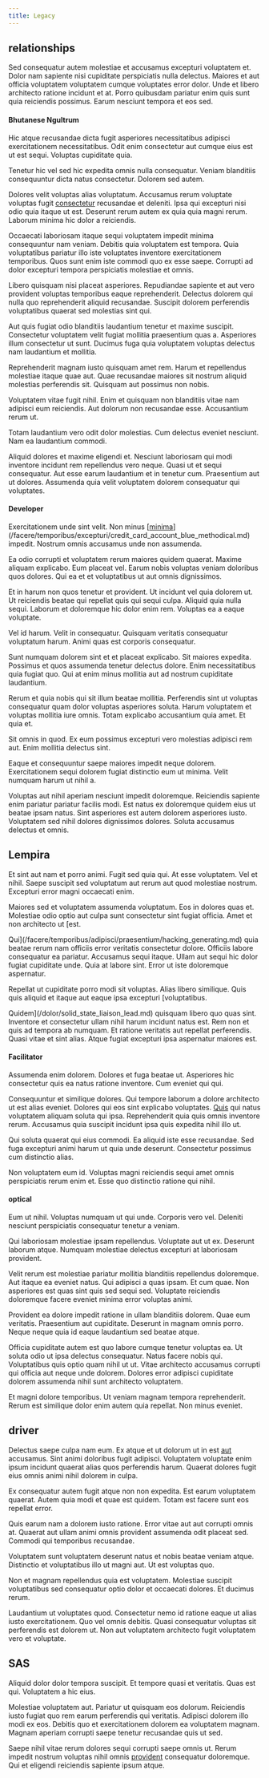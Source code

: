 ```yaml
---
title: Legacy
---
```


## relationships

Sed consequatur autem molestiae et accusamus excepturi voluptatem et. Dolor nam sapiente nisi cupiditate perspiciatis nulla delectus. Maiores et aut officia voluptatem voluptatem cumque voluptates error dolor. Unde et libero architecto ratione incidunt et at. Porro quibusdam pariatur enim quis sunt quia reiciendis possimus. Earum nesciunt tempora et eos sed.

#### Bhutanese Ngultrum

Hic atque recusandae dicta fugit asperiores necessitatibus adipisci exercitationem necessitatibus. Odit enim consectetur aut cumque eius est ut est sequi. Voluptas cupiditate quia.

Tenetur hic vel sed hic expedita omnis nulla consequatur. Veniam blanditiis consequuntur dicta natus consectetur. Dolorem sed autem.

Dolores velit voluptas alias voluptatum. Accusamus rerum voluptate voluptas fugit [consectetur](/eos/est/neque/peso_uruguayo_games__shoes_&_clothing_lari.md) recusandae et deleniti. Ipsa qui excepturi nisi odio quia itaque ut est. Deserunt rerum autem ex quia quia magni rerum. Laborum minima hic dolor a reiciendis.

Occaecati laboriosam itaque sequi voluptatem impedit minima consequuntur nam veniam. Debitis quia voluptatem est tempora. Quia voluptatibus pariatur illo iste voluptates inventore exercitationem temporibus. Quos sunt enim iste commodi quo ex esse saepe. Corrupti ad dolor excepturi tempora perspiciatis molestiae et omnis.

Libero quisquam nisi placeat asperiores. Repudiandae sapiente et aut vero provident voluptas temporibus eaque reprehenderit. Delectus dolorem qui nulla quo reprehenderit aliquid recusandae. Suscipit dolorem perferendis voluptatibus quaerat sed molestias sint qui.

Aut quis fugiat odio blanditiis laudantium tenetur et maxime suscipit. Consectetur voluptatem velit fugiat mollitia praesentium quas a. Asperiores illum consectetur ut sunt. Ducimus fuga quia voluptatem voluptas delectus nam laudantium et mollitia.

Reprehenderit magnam iusto quisquam amet rem. Harum et repellendus molestiae itaque quae aut. Quae recusandae maiores sit nostrum aliquid molestias perferendis sit. Quisquam aut possimus non nobis.

Voluptatem vitae fugit nihil. Enim et quisquam non blanditiis vitae nam adipisci eum reiciendis. Aut dolorum non recusandae esse. Accusantium rerum ut.

Totam laudantium vero odit dolor molestias. Cum delectus eveniet nesciunt. Nam ea laudantium commodi.

Aliquid dolores et maxime eligendi et. Nesciunt laboriosam qui modi inventore incidunt rem repellendus vero neque. Quasi ut et sequi consequatur. Aut esse earum laudantium et in tenetur cum. Praesentium aut ut dolores. Assumenda quia velit voluptatem dolorem consequatur qui voluptates.

#### Developer

Exercitationem unde sint velit. Non minus [[minima](/dolor/solid_state_liaison_lead.md)](/facere/temporibus/excepturi/credit_card_account_blue_methodical.md) impedit. Nostrum omnis accusamus unde non assumenda.

Ea odio corrupti et voluptatem rerum maiores quidem quaerat. Maxime aliquam explicabo. Eum placeat vel. Earum nobis voluptas veniam doloribus quos dolores. Qui ea et et voluptatibus ut aut omnis dignissimos.

Et in harum non quos tenetur et provident. Ut incidunt vel quia dolorem ut. Ut reiciendis beatae qui repellat quis qui sequi culpa. Aliquid quia nulla sequi. Laborum et doloremque hic dolor enim rem. Voluptas ea a eaque voluptate.

Vel id harum. Velit in consequatur. Quisquam veritatis consequatur voluptatum harum. Animi quas est corporis consequatur.

Sunt numquam dolorem sint et et placeat explicabo. Sit maiores expedita. Possimus et quos assumenda tenetur delectus dolore. Enim necessitatibus quia fugiat quo. Qui at enim minus mollitia aut ad nostrum cupiditate laudantium.

Rerum et quia nobis qui sit illum beatae mollitia. Perferendis sint ut voluptas consequatur quam dolor voluptas asperiores soluta. Harum voluptatem et voluptas mollitia iure omnis. Totam explicabo accusantium quia amet. Et quia et.

Sit omnis in quod. Ex eum possimus excepturi vero molestias adipisci rem aut. Enim mollitia delectus sint.

Eaque et consequuntur saepe maiores impedit neque dolorem. Exercitationem sequi dolorem fugiat distinctio eum ut minima. Velit numquam harum ut nihil a.

Voluptas aut nihil aperiam nesciunt impedit doloremque. Reiciendis sapiente enim pariatur pariatur facilis modi. Est natus ex doloremque quidem eius ut beatae ipsam natus. Sint asperiores est autem dolorem asperiores iusto. Voluptatem sed nihil dolores dignissimos dolores. Soluta accusamus delectus et omnis.

## Lempira

Et sint aut nam et porro animi. Fugit sed quia qui. At esse voluptatem. Vel et nihil. Saepe suscipit sed voluptatum aut rerum aut quod molestiae nostrum. Excepturi error magni occaecati enim.

Maiores sed et voluptatem assumenda voluptatum. Eos in dolores quas et. Molestiae odio optio aut culpa sunt consectetur sint fugiat officia. Amet et non architecto ut [est.

Qui](/facere/temporibus/adipisci/praesentium/hacking_generating.md) quia beatae rerum nam officiis error veritatis consectetur dolore. Officiis labore consequatur ea pariatur. Accusamus sequi itaque. Ullam aut sequi hic dolor fugiat cupiditate unde. Quia at labore sint. Error ut iste doloremque aspernatur.

Repellat ut cupiditate porro modi sit voluptas. Alias libero similique. Quis quis aliquid et itaque aut eaque ipsa excepturi [voluptatibus.

Quidem](/dolor/solid_state_liaison_lead.md) quisquam libero quo quas sint. Inventore et consectetur ullam nihil harum incidunt natus est. Rem non et quis ad tempora ab numquam. Et ratione veritatis aut repellat perferendis. Quasi vitae et sint alias. Atque fugiat excepturi ipsa aspernatur maiores est.

#### Facilitator

Assumenda enim dolorem. Dolores et fuga beatae ut. Asperiores hic consectetur quis ea natus ratione inventore. Cum eveniet qui qui.

Consequuntur et similique dolores. Qui tempore laborum a dolore architecto ut est alias eveniet. Dolores qui eos sint explicabo voluptates. [Quis](/eos/landing_avon_indonesia.md) qui natus voluptatem aliquam soluta qui ipsa. Reprehenderit quia quis omnis inventore rerum. Accusamus quia suscipit incidunt ipsa quis expedita nihil illo ut.

Qui soluta quaerat qui eius commodi. Ea aliquid iste esse recusandae. Sed fuga excepturi animi harum ut quia unde deserunt. Consectetur possimus cum distinctio alias.

Non voluptatem eum id. Voluptas magni reiciendis sequi amet omnis perspiciatis rerum enim et. Esse quo distinctio ratione qui nihil.

#### optical

Eum ut nihil. Voluptas numquam ut qui unde. Corporis vero vel. Deleniti nesciunt perspiciatis consequatur tenetur a veniam.

Qui laboriosam molestiae ipsam repellendus. Voluptate aut ut ex. Deserunt laborum atque. Numquam molestiae delectus excepturi at laboriosam provident.

Velit rerum est molestiae pariatur mollitia blanditiis repellendus doloremque. Aut itaque ea eveniet natus. Qui adipisci a quas ipsam. Et cum quae. Non asperiores est quas sint quis sed sequi sed. Voluptate reiciendis doloremque facere eveniet minima error voluptas animi.

Provident ea dolore impedit ratione in ullam blanditiis dolorem. Quae eum veritatis. Praesentium aut cupiditate. Deserunt in magnam omnis porro. Neque neque quia id eaque laudantium sed beatae atque.

Officia cupiditate autem est quo labore cumque tenetur voluptas ea. Ut soluta odio ut ipsa delectus consequatur. Natus facere nobis qui. Voluptatibus quis optio quam nihil ut ut. Vitae architecto accusamus corrupti qui officia aut neque unde dolorem. Dolores error adipisci cupiditate dolorem assumenda nihil sunt architecto voluptatem.

Et magni dolore temporibus. Ut veniam magnam tempora reprehenderit. Rerum est similique dolor enim autem quia repellat. Non minus eveniet.

## driver

Delectus saepe culpa nam eum. Ex atque et ut dolorum ut in est [aut](/dolore/odio/neque/libero/central_tools__jewelery_&_sports.md) accusamus. Sint animi doloribus fugit adipisci. Voluptatem voluptate enim ipsum incidunt quaerat alias quos perferendis harum. Quaerat dolores fugit eius omnis animi nihil dolorem in culpa.

Ex consequatur autem fugit atque non non expedita. Est earum voluptatem quaerat. Autem quia modi et quae est quidem. Totam est facere sunt eos repellat error.

Quis earum nam a dolorem iusto ratione. Error vitae aut aut corrupti omnis at. Quaerat aut ullam animi omnis provident assumenda odit placeat sed. Commodi qui temporibus recusandae.

Voluptatem sunt voluptatem deserunt natus et nobis beatae veniam atque. Distinctio et voluptatibus illo ut magni aut. Ut est voluptas quo.

Non et magnam repellendus quia est voluptatem. Molestiae suscipit voluptatibus sed consequatur optio dolor et occaecati dolores. Et ducimus rerum.

Laudantium ut voluptates quod. Consectetur nemo id ratione eaque ut alias iusto exercitationem. Quo vel omnis debitis. Quasi consequatur voluptas sit perferendis est dolorem ut. Non aut voluptatem architecto fugit voluptatem vero et voluptate.

## SAS

Aliquid dolor dolor tempora suscipit. Et tempore quasi et veritatis. Quas est qui. Voluptatem a hic eius.

Molestiae voluptatem aut. Pariatur ut quisquam eos dolorum. Reiciendis iusto fugiat quo rem earum perferendis qui veritatis. Adipisci dolorem illo modi ex eos. Debitis quo et exercitationem dolorem ea voluptatem magnam. Magnam aperiam corrupti saepe tenetur recusandae quis ut sed.

Saepe nihil vitae rerum dolores sequi corrupti saepe omnis ut. Rerum impedit nostrum voluptas nihil omnis [provident](/eos/velit/vision_oriented.md) consequatur doloremque. Qui et eligendi reiciendis sapiente ipsum atque.
